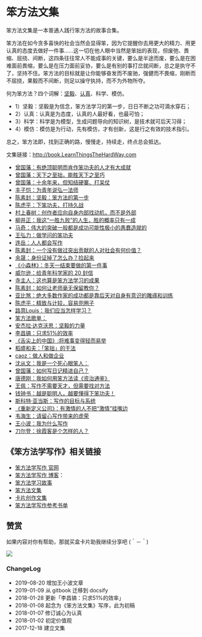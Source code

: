 # 笨方法文集


笨方法文集是一本普通人践行笨方法的故事合集。

笨方法在如今贪多喜快的社会当然会显得笨，因为它提醒你去用更大的精力、用更认真的态度去做好一件事……这一切在他人眼中当然是笨拙的表现，但废弛、畏缩、屈挠、间断，这四条往往常人不能成事的关键，要么是半途而废，要么是在困难面前畏缩，要么是在压力面前妥协，要么是有别的事打岔就间断，总之是执守不了，坚持不住。笨方法的目标就是让你能够奋发而不废驰，强健而不畏缩，刚断而不屈挠，果毅而不间断，则足以操守执持，而不为外物所夺。

何为笨方法？四个词解：[坚毅](https://book.learnthingsthehardway.com/chapter01/note13.html)、[认真](https://book.learnthingsthehardway.com/chapter01/note14.html)、科学、模仿。

- 1）坚毅：坚毅是为信念，笨方法学习的第一步，日日不断之功可滴水穿石；
- 2）认真：认真是为态度，认真的人最好看，也最可怕；
- 3）科学：科学是为模型，生成问题导向的知识树，是技术就可后天习得；
- 4）模仿：模仿是为行动，先有模仿，才有创新，这是行之有效的技术指引。

总之，笨方法即，找到正确的路，慢慢走，持续走，终点总会抵达。


文集链接：http://book.LearnThingsTheHardWay.com


   * [曾国藩：有绝顶聪明而肯作笨功夫的人才有大成就](chapter01/note25.md)
   * [曾国藩：天下之至拙，能胜天下之至巧](chapter01/note28.md)
   * [曾国藩：十余年来，但知结硬寨、打呆仗](chapter01/note30.md)
   * [丰子恺：为青年说弘一法师](chapter01/note14.md)
   * [陈素封：坚毅：笨方法的第一步](chapter01/note13.md)
   * [陈虎平：下笨功夫，打持久战](chapter01/note07.md)
   * [村上春树：创作者应向自身内部找动机，而不是外部](chapter01/note01.md)
   * [柳井正：我这“一胜九败”的人生，胜的概率只有一成](chapter01/note31.md)
   * [马奇：伟大的突破一般都是成功可能性极小的愚蠢造就的](chapter01/note26.md)
   * [王弘力：做学问的笨功夫](chapter01/note33.md)
   * [连岳：人人都会写作](chapter01/note32.md)
   * [陈素封：一个没有做过突出贡献的人对社会有何价值？](chapter01/note04.md)
   * [余晟：身份证掉了怎么办？捡起来](chapter01/note02.md)
   * [《小森林》：冬天一结束要做的第一件事](chapter01/note03.md)
   * [威尔逊：给青年科学家的 20 封信](chapter01/note05.md)
   * [寺主人：这也算是笨方法学习的成果](chapter01/note06.md)
   * [陈素封：如何让老师毫无保留教你？](chapter01/note08.md)
   * [亚比煞：绝大多数作家的成功都是靠后天对自身有意识的雕琢和训练](chapter01/note09.md)
   * [陈虎平：精致与计较，容易兜圈子](chapter01/note10.md)
   * [路意Louis：我们应当怎样学习？](chapter01/note11.md)
   * [笨方法歌单：](chapter01/note12.md)
   * [安杰拉·达克沃思：坚毅的力量](chapter01/note15.md)
   * [李昌镐：只求51%的效率](chapter01/note16.md)
   * [《舌尖上的中国》:将难事变得轻而易举](chapter01/note17.md)
   * [稻盛和夫：「笨拙」的干法](chapter01/note18.md)
   * [caoz：做人和做企业](chapter01/note19.md)
   * [沈从文：我是一个死心眼笨人：](chapter01/note20.md)
   * [曾国藩：如何写日记精进自己？](chapter01/note29.md)
   * [唐德刚：我如何用笨方法读《资治通鉴》](chapter01/note21.md)
   * [王佩：写作不需要天才，但需要找对方法](chapter01/note22.md)
   * [钱钟书：越是聪明人，越要懂得下笨功夫！](chapter01/note23.md)
   * [斯科特·亚当斯：写作的目标与系统](chapter01/note24.md)
   * [《重新定义公司》：有激情的人不把“激情”挂嘴边](chapter01/note27.md)
   * [韦海生：请留心写作带来的虚荣](chapter01/note34.md)
   * [王小波：我为什么写作](chapter01/note35.md)
   * [刀尔登：徐霞客是个怎样的人？](chapter01/note36.md)




## 《笨方法学写作》相关链接


- [笨方法学写作 官网](http://www.LearnWritingTheHardWay.cn)
- [笨方法学写作 博客](http://www.cnfeat.com)：
- [笨方法学习故事](http://story.learnwritingthehardway.cn/)
- [笨方法文集](http://book.learnthingsthehardway.com/)
- [卡片创作文集](http://card.learnwritingthehardway.cn/)
- [笨方法学写作参考书单](https://www.douban.com/doulist/45064751/)



## 赞赏


如果内容对你有帮助，那就买盒卡片助我继续分享吧 (＾－＾)

![](https://s2.ax1x.com/2019/03/16/AZUnVU.png)



### ChangeLog

- 2019-08-20 增加王小波文章
- 2019-01-09 从 gitbook 迁移到 docsify
- 2018-01-28 更新「李昌镐：只求51%的效率」
- 2018-01-08 起念为《笨方法文集》写序，此为初稿
- 2018-01-07 修订诚心为认真
- 2018-01-02 初定价值观
- 2017-12-18 建立文集




